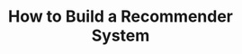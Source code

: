 ---
title: How to Build a Recommender System
tags: [Collaboratrive Filtering, CNN, Tensorflow, Recommender System, Machine Learning, Python]
style: border
color: primary
description: Recommender System based on `Collaborative Filtering`, using `MovieLens` to train the model.
external_url: https://lei-xu.github.io/projects/2-movie-recommender-system
---